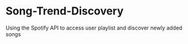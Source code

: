 # Song-Trend-Discovery
Using the Spotify API to access user playlist and discover newly added songs
